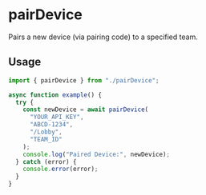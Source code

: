 # pairDevice

Pairs a new device (via pairing code) to a specified team.

## Usage

```ts
import { pairDevice } from "./pairDevice";

async function example() {
  try {
    const newDevice = await pairDevice(
      "YOUR_API_KEY",
      "ABCD-1234",
      "/Lobby",
      "TEAM_ID"
    );
    console.log("Paired Device:", newDevice);
  } catch (error) {
    console.error(error);
  }
}
```
